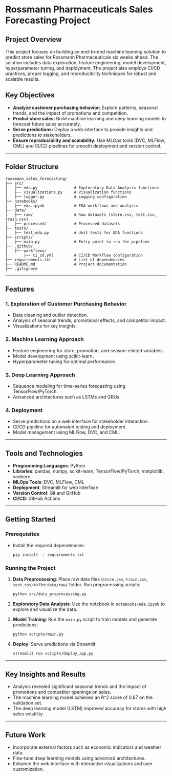 # Rossmann Pharmaceuticals Sales Forecasting Project

## Project Overview
This project focuses on building an end-to-end machine learning solution to predict store sales for Rossmann Pharmaceuticals six weeks ahead. The solution includes data exploration, feature engineering, model development, hyperparameter tuning, and deployment. The project also employs CI/CD practices, proper logging, and reproducibility techniques for robust and scalable results.

## Key Objectives
- **Analyze customer purchasing behavior:** Explore patterns, seasonal trends, and the impact of promotions and competition.
- **Predict store sales:** Build machine learning and deep learning models to forecast future sales accurately.
- **Serve predictions:** Deploy a web interface to provide insights and predictions to stakeholders.
- **Ensure reproducibility and scalability:** Use MLOps tools (DVC, MLFlow, CML) and CI/CD pipelines for smooth deployment and version control.

---

## Folder Structure
```
rossmann_sales_forecasting/
├── src/
│   ├── eda.py                # Exploratory Data Analysis functions
│   ├── visualizations.py     # Visualization functions
│   ├── logger.py             # Logging configuration
├── notebooks/
│   ├── eda.ipynb             # EDA workflows and analysis
├── data/
│   ├── raw/                  # Raw datasets (store.csv, test.csv, train.csv)
│   ├── processed/            # Processed datasets
├── tests/
│   ├── test_eda.py           # Unit tests for EDA functions
├── scripts/
│   ├── main.py               # Entry point to run the pipeline
├── .github/
│   ├── workflows/
│       ├── ci_cd.yml         # CI/CD Workflow configuration
├── requirements.txt          # List of dependencies
├── README.md                 # Project documentation
├── .gitignore
```

---

## Features

### 1. **Exploration of Customer Purchasing Behavior**
- Data cleaning and outlier detection.
- Analysis of seasonal trends, promotional effects, and competitor impact.
- Visualizations for key insights.

### 2. **Machine Learning Approach**
- Feature engineering for store, promotion, and season-related variables.
- Model development using scikit-learn.
- Hyperparameter tuning for optimal performance.

### 3. **Deep Learning Approach**
- Sequence modeling for time-series forecasting using TensorFlow/PyTorch.
- Advanced architectures such as LSTMs and GRUs.

### 4. **Deployment**
- Serve predictions on a web interface for stakeholder interaction.
- CI/CD pipeline for automated testing and deployment.
- Model management using MLFlow, DVC, and CML.

---

## Tools and Technologies
- **Programming Languages**: Python
- **Libraries**: pandas, numpy, scikit-learn, TensorFlow/PyTorch, matplotlib, seaborn
- **MLOps Tools**: DVC, MLFlow, CML
- **Deployment**: Streamlit for web interface
- **Version Control**: Git and GitHub
- **CI/CD**: GitHub Actions

---

## Getting Started

### Prerequisites
- Install the required dependencies:
  ```bash
  pip install -r requirements.txt
  ```

### Running the Project
1. **Data Preprocessing**:
   Place raw data files (`store.csv`, `train.csv`, `test.csv`) in the `data/raw/` folder.
   Run preprocessing scripts:
   ```bash
   python src/data_preprocessing.py
   ```

2. **Exploratory Data Analysis**:
   Use the notebook in `notebooks/eda.ipynb` to explore and visualize the data.

3. **Model Training**:
   Run the `main.py` script to train models and generate predictions:
   ```bash
   python scripts/main.py
   ```

4. **Deploy**:
   Serve predictions via Streamlit:
   ```bash
   streamlit run scripts/deploy_app.py
   ```

---

## Key Insights and Results
- Analysis revealed significant seasonal trends and the impact of promotions and competitor openings on sales.
- The machine learning model achieved an R^2 score of 0.87 on the validation set.
- The deep learning model (LSTM) improved accuracy for stores with high sales volatility.

---

## Future Work
- Incorporate external factors such as economic indicators and weather data.
- Fine-tune deep learning models using advanced architectures.
- Enhance the web interface with interactive visualizations and user customization.




